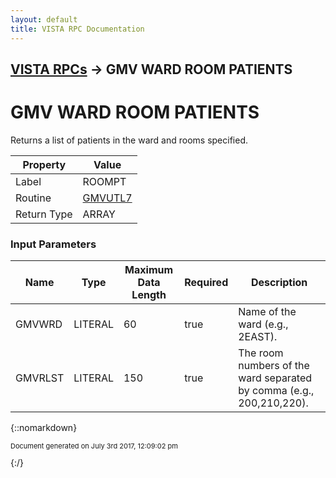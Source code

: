```yaml
---
layout: default
title: VISTA RPC Documentation
---
```


## [VISTA RPCs](TableOfContents) &#8594; GMV WARD ROOM PATIENTS
# GMV WARD ROOM PATIENTS

Returns a list of patients in the ward and rooms specified.

Property | Value
--- | ---
Label | ROOMPT
Routine | [GMVUTL7](http://code.osehra.org/dox/Routine_GMVUTL7_source.html)
Return Type | ARRAY


### Input Parameters

Name | Type | Maximum Data Length | Required | Description
--- | --- | --- | --- | ---
GMVWRD | LITERAL | 60 | true | Name of the ward (e.g., 2EAST).
GMVRLST | LITERAL | 150 | true | The room numbers of the ward separated by comma (e.g., 200,210,220).



{::nomarkdown} <br/><p style="font-size: 11px">Document generated on July 3rd 2017, 12:09:02 pm</p>{:/}